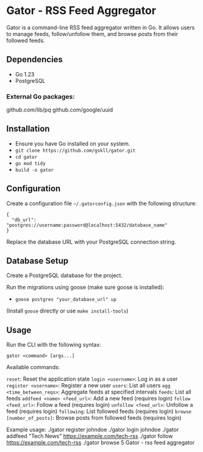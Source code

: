# Gator - RSS Feed Aggregator

Gator is a command-line RSS feed aggregator written in Go. It allows users to manage feeds, follow/unfollow them, and browse posts from their followed feeds.

## Dependencies

- Go 1.23
- PostgreSQL

### External Go packages:

github.com/lib/pq
github.com/google/uuid

## Installation

- Ensure you have Go installed on your system.
- `git clone https://github.com/gskll/gator.git`
- `cd gator`
- `go mod tidy`
- `build -o gator`

## Configuration

Create a configuration file `~/.gatorconfig.json` with the following structure:
```
{
  "db_url": "postgres://username:password@localhost:5432/database_name"
}
```
Replace the database URL with your PostgreSQL connection string.

## Database Setup

Create a PostgreSQL database for the project.

Run the migrations using goose (make sure goose is installed):
- `goose postgres "your_database_url" up`

(Install `goose` directly or use `make install-tools`)

## Usage

Run the CLI with the following syntax:

`gator <command> [args...]`

Available commands:

`reset`: Reset the application state
`login <username>`: Log in as a user
`register <username>`: Register a new user
`users`: List all users
`agg <time_between_reqs>`: Aggregate feeds at specified intervals
`feeds`: List all feeds
`addfeed <name> <feed_url>`: Add a new feed (requires login)
`follow <feed_url>`: Follow a feed (requires login)
`unfollow <feed_url>`: Unfollow a feed (requires login)
`following`: List followed feeds (requires login)
`browse [number_of_posts]`: Browse posts from followed feeds (requires login)

Example usage:
./gator register johndoe
./gator login johndoe
./gator addfeed "Tech News" https://example.com/tech-rss
./gator follow https://example.com/tech-rss
./gator browse 5 Gator - rss feed aggregator
